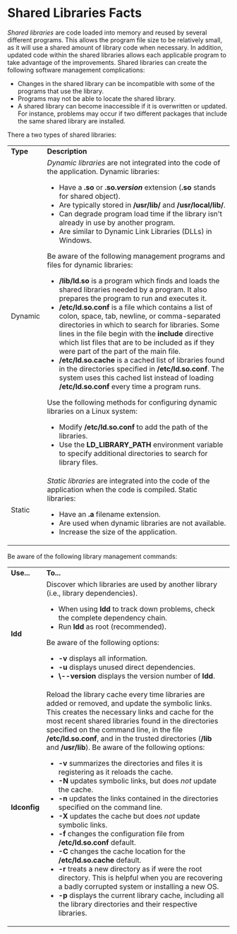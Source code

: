 # Shared Libraries Facts

_Shared libraries_ are code loaded into memory and reused by several different
programs. This allows the program file size to be relatively small, as it will
use a shared amount of library code when necessary. In addition, updated code
within the shared libraries allows each applicable program to take advantage
of the improvements. Shared libraries can create the following software
management complications:

  * Changes in the shared library can be incompatible with some of the programs that use the library. 
  * Programs may not be able to locate the shared library. 
  * A shared library can become inaccessible if it is overwritten or updated. For instance, problems may occur if two different packages that include the same shared library are installed. 

There a two types of shared libraries:

<table>

<tr> <td><b>Type</b></td> <td><b>Description</b></td>

</tr>

<tr> <td>Dynamic</td> <td><i>Dynamic libraries</i> are not integrated into the
code of the application. Dynamic libraries:

<ul>

<li>Have a <b>.so</b> or <b>.so.<i>version</i></b> extension (<b>.so</b>
stands for shared object).

</li>

<li>Are typically stored in<b> /usr/lib/</b> and <b>/usr/local/lib/</b>.

</li>

<li>Can degrade program load time if the library isn't already in use by
another program.

</li>

<li>Are similar to Dynamic Link Libraries (DLLs) in Windows.

</li>

</ul>

Be aware of the following management programs and files for dynamic libraries:

<ul>

<li><b>/lib/ld.so </b>is a program which finds and loads the shared libraries
needed by a program. It also prepares the program to run and executes it.

</li>

<li><b>/etc/ld.so.conf</b> is a file which contains a list of colon, space,
tab, newline, or comma-separated directories in which to search for libraries.
Some lines in the file begin with the <b>include</b> directive which list
files that are to be included as if they were part of the part of the main
file.

</li>

<li><b>/etc/ld.so.cache </b>is a cached list of libraries found in the
directories specified in <b>/etc/ld.so.conf</b>. The system uses this cached
list instead of loading <b>/etc/ld.so.conf</b> every time a program runs.

</li>

</ul>

Use the following methods for configuring dynamic libraries on a Linux system:

<ul>

<li>Modify <b>/etc/ld.so.conf</b> to add the path of the libraries.

</li>

<li>Use the<b> LD_LIBRARY_PATH</b> environment variable to specify additional
directories to search for library files.

</li>

</ul> </td>

</tr>

<tr> <td>Static</td> <td><i>Static libraries</i><b> </b>are integrated into
the code of the application when the code is compiled. Static libraries:

<ul>

<li>Have an <b>.a</b> filename extension.

</li>

<li>Are used when dynamic libraries are not available.

</li>

<li>Increase the size of the application.

</li>

</ul> </td>

</tr> </table>

Be aware of the following library management commands:

<table>

<tr> <td><b>Use...</b></td> <td><b>To...</b></td>

</tr>

<tr> <td><b>ldd</b> </td> <td>Discover which libraries are used by another
library (i.e., library dependencies).

<ul>

<li>When using <b>ldd</b> to track down problems, check the complete
dependency chain.

</li>

<li>Run <b>ldd</b> as root (recommended).

</li>

</ul>

Be aware of the following options:

<ul>

<li><b>-v</b> displays all information.

</li>

<li><b>-u</b> displays unused direct dependencies.

</li>

<li><b>\--version</b> displays the version number of <b>ldd</b>.

</li>

</ul> </td>

</tr>

<tr> <td> <b>ldconfig</b> </td> <td>Reload the library cache every time
libraries are added or removed, and update the symbolic links. This creates
the necessary links and cache for the most recent shared libraries found in
the directories specified on the command line, in the file
<b>/etc/ld.so.conf</b>, and in the trusted directories (<b>/lib</b> and
<b>/usr/lib</b>). Be aware of the following options:

<ul>

<li><b>-v</b> summarizes the directories and files it is registering as it
reloads the cache.

</li>

<li><b>-N</b> updates symbolic links, but does <i>not</i> update the cache.

</li>

<li><b>-n</b> updates the links contained in the directories specified on the
command line.

</li>

<li><b>-X</b> updates the cache but does <i>not</i> update symbolic links.

</li>

<li><b>-f</b> changes the configuration file from <b>/etc/ld.so.conf</b>
default.

</li>

<li><b>-C</b> changes the cache location for the <b>/etc/ld.so.cache </b>
default.

</li>

<li><b>-r</b> treats a new directory as if were the root directory. This is
helpful when you are recovering a badly corrupted system or installing a new
OS.

</li>

<li><b>-p</b> displays the current library cache, including all the library
directories and their respective libraries.

</li>

</ul> </td>

</tr> </table>

